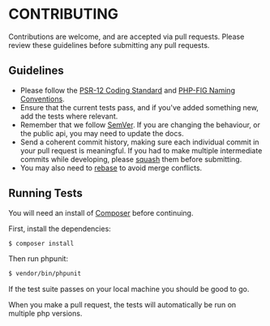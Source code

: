 # CONTRIBUTING

Contributions are welcome, and are accepted via pull requests. Please review these guidelines before submitting any pull requests.

## Guidelines

* Please follow the [PSR-12 Coding Standard](https://github.com/php-fig/fig-standards/blob/master/accepted/PSR-2-coding-style-guide.md) and [PHP-FIG Naming Conventions](https://github.com/php-fig/fig-standards/blob/master/bylaws/002-psr-naming-conventions.md).
* Ensure that the current tests pass, and if you've added something new, add the tests where relevant.
* Remember that we follow [SemVer](http://semver.org). If you are changing the behaviour, or the public api, you may need to update the docs.
* Send a coherent commit history, making sure each individual commit in your pull request is meaningful. If you had to make multiple intermediate commits while developing, please [squash](http://git-scm.com/book/en/Git-Tools-Rewriting-History) them before submitting.
* You may also need to [rebase](http://git-scm.com/book/en/Git-Branching-Rebasing) to avoid merge conflicts.


## Running Tests

You will need an install of [Composer](https://getcomposer.org) before continuing.

First, install the dependencies:

```bash
$ composer install
```

Then run phpunit:

```bash
$ vendor/bin/phpunit
```

If the test suite passes on your local machine you should be good to go.

When you make a pull request, the tests will automatically be run on multiple php versions.
